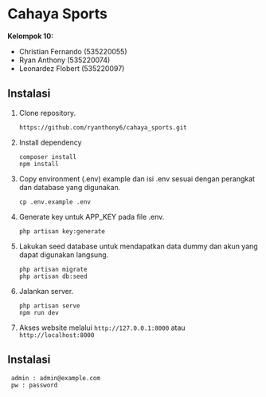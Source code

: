 # Cahaya Sports

**Kelompok 10:**

-   Christian Fernando (535220055)
-   Ryan Anthony (535220074)
-   Leonardez Flobert (535220097)

## Instalasi

1.  Clone repository.

    ```
    https://github.com/ryanthony6/cahaya_sports.git
    ```

2.  Install dependency

    ```
    composer install
    npm install
    ```

3.  Copy environment (.env) example dan isi .env sesuai dengan perangkat dan database yang digunakan.

    ```
    cp .env.example .env
    ```

4.  Generate key untuk APP_KEY pada file .env.

    ```
    php artisan key:generate
    ```

5.  Lakukan seed database untuk mendapatkan data dummy dan akun yang dapat digunakan langsung.

    ```
    php artisan migrate
    php artisan db:seed
    ```

6.  Jalankan server.

    ```
    php artisan serve
    npm run dev
    ```

7.  Akses website melalui `http://127.0.0.1:8000` atau `http://localhost:8000`

## Instalasi

```
 admin : admin@example.com
 pw : password
```
